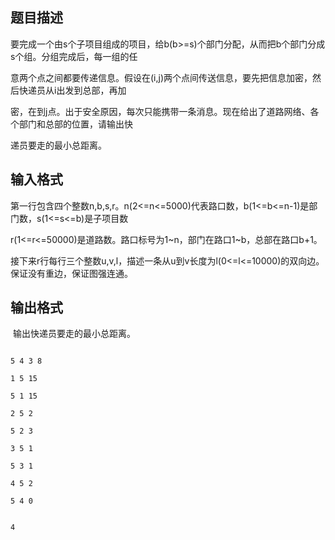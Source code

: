 ## 题目描述

<div>
 要完成一个由s个子项目组成的项目，给b(b>=s)个部门分配，从而把b个部门分成s个组。分组完成后，每一组的任
</div>
<div>
 意两个点之间都要传递信息。假设在(i,j)两个点间传送信息，要先把信息加密，然后快递员从i出发到总部，再加
</div>
<div>
 密，在到j点。出于安全原因，每次只能携带一条消息。现在给出了道路网络、各个部门和总部的位置，请输出快
</div>
<div>
 递员要走的最小总距离。
</div>
<div></div>
<p></p>

## 输入格式

<div>
 第一行包含四个整数n,b,s,r。n(2<=n<=5000)代表路口数，b(1<=b<=n-1)是部门数，s(1<=s<=b)是子项目数
</div>
<div>
 r(1<=r<=50000)是道路数。路口标号为1~n，部门在路口1~b，总部在路口b+1。
</div>
<div>
 接下来r行每行三个整数u,v,l，描述一条从u到v长度为l(0<=l<=10000)的双向边。保证没有重边，保证图强连通。
</div>

## 输出格式

<p> 输出快递员要走的最小总距离。</p>

```input1
5 4 3 8
1 5 15
5 1 15
2 5 2
5 2 3
3 5 1
5 3 1
4 5 2
5 4 0
```
```output1
4
```

